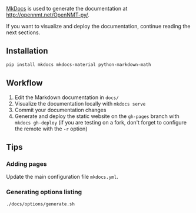 [MkDocs](http://www.mkdocs.org/) is used to generate the documentation at http://opennmt.net/OpenNMT-py/.

If you want to visualize and deploy the documentation, continue reading the next sections.

## Installation

```bash
pip install mkdocs mkdocs-material python-markdown-math
```

## Workflow

1. Edit the Markdown documentation in `docs/`
2. Visualize the documentation locally with `mkdocs serve`
3. Commit your documentation changes
4. Generate and deploy the static website on the `gh-pages` branch with `mkdocs gh-deploy` (if you are testing on a fork, don't forget to configure the remote with the `-r` option)

## Tips

### Adding pages

Update the main configuration file `mkdocs.yml`.

### Generating options listing

```bash
./docs/options/generate.sh
```
